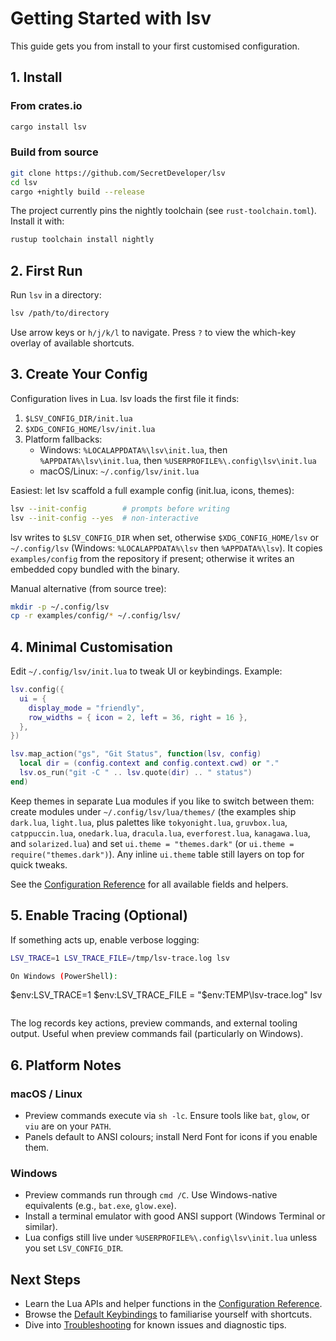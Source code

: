 # Getting Started with lsv

This guide gets you from install to your first customised configuration.

## 1. Install

### From crates.io

```bash
cargo install lsv
```

### Build from source

```bash
git clone https://github.com/SecretDeveloper/lsv
cd lsv
cargo +nightly build --release
```

The project currently pins the nightly toolchain (see `rust-toolchain.toml`). Install it with:

```bash
rustup toolchain install nightly
```

## 2. First Run

Run `lsv` in a directory:

```bash
lsv /path/to/directory
```

Use arrow keys or `h/j/k/l` to navigate. Press `?` to view the which-key overlay of available shortcuts.

## 3. Create Your Config

Configuration lives in Lua. lsv loads the first file it finds:

1. `$LSV_CONFIG_DIR/init.lua`
2. `$XDG_CONFIG_HOME/lsv/init.lua`
3. Platform fallbacks:
   - Windows: `%LOCALAPPDATA%\lsv\init.lua`, then `%APPDATA%\lsv\init.lua`, then `%USERPROFILE%\.config\lsv\init.lua`
   - macOS/Linux: `~/.config/lsv/init.lua`

Easiest: let lsv scaffold a full example config (init.lua, icons, themes):

```bash
lsv --init-config        # prompts before writing
lsv --init-config --yes  # non-interactive
```

lsv writes to `$LSV_CONFIG_DIR` when set, otherwise `$XDG_CONFIG_HOME/lsv` or `~/.config/lsv` (Windows: `%LOCALAPPDATA%\lsv` then `%APPDATA%\lsv`). It copies `examples/config` from the repository if present; otherwise it writes an embedded copy bundled with the binary.

Manual alternative (from source tree):

```bash
mkdir -p ~/.config/lsv
cp -r examples/config/* ~/.config/lsv/
```

## 4. Minimal Customisation

Edit `~/.config/lsv/init.lua` to tweak UI or keybindings. Example:

```lua
lsv.config({
  ui = {
    display_mode = "friendly",
    row_widths = { icon = 2, left = 36, right = 16 },
  },
})

lsv.map_action("gs", "Git Status", function(lsv, config)
  local dir = (config.context and config.context.cwd) or "."
  lsv.os_run("git -C " .. lsv.quote(dir) .. " status")
end)
```

Keep themes in separate Lua modules if you like to switch between them: create modules under `~/.config/lsv/lua/themes/` (the examples ship `dark.lua`, `light.lua`, plus palettes like `tokyonight.lua`, `gruvbox.lua`, `catppuccin.lua`, `onedark.lua`, `dracula.lua`, `everforest.lua`, `kanagawa.lua`, and `solarized.lua`) and set `ui.theme = "themes.dark"` (or `ui.theme = require("themes.dark")`). Any inline `ui.theme` table still layers on top for quick tweaks.

See the [Configuration Reference](configuration.md) for all available fields and helpers.

## 5. Enable Tracing (Optional)

If something acts up, enable verbose logging:

```bash
LSV_TRACE=1 LSV_TRACE_FILE=/tmp/lsv-trace.log lsv

On Windows (PowerShell):

```
$env:LSV_TRACE=1
$env:LSV_TRACE_FILE = "$env:TEMP\lsv-trace.log"
lsv
```
```

The log records key actions, preview commands, and external tooling output. Useful when preview commands fail (particularly on Windows).

## 6. Platform Notes

### macOS / Linux

- Preview commands execute via `sh -lc`. Ensure tools like `bat`, `glow`, or `viu` are on your `PATH`.
- Panels default to ANSI colours; install Nerd Font for icons if you enable them.

### Windows

- Preview commands run through `cmd /C`. Use Windows-native equivalents (e.g., `bat.exe`, `glow.exe`).
- Install a terminal emulator with good ANSI support (Windows Terminal or similar).
- Lua configs still live under `%USERPROFILE%\.config\lsv\init.lua` unless you set `LSV_CONFIG_DIR`.

## Next Steps

- Learn the Lua APIs and helper functions in the [Configuration Reference](configuration.md).
- Browse the [Default Keybindings](keybindings.md) to familiarise yourself with shortcuts.
- Dive into [Troubleshooting](troubleshooting.md) for known issues and diagnostic tips.

